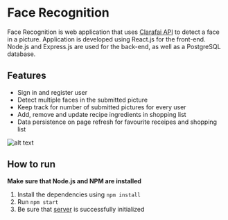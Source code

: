 # Face Recognition

Face Recognition is web application that uses [Clarafai API](https://docs.clarifai.com/api-guide/predict) to detect a face in a picture. Application is developed using React.js for the front-end. 
Node.js and Express.js are used for the back-end, as well as a PostgreSQL database. 

## Features
* Sign in and register user
* Detect multiple faces in the submitted picture
* Keep track for number of submitted pictures for every user 
* Add, remove and update recipe ingredients in shopping list
* Data persistence on page refresh for favourite receipes and shopping list

![alt text](https://i.imgur.com/7CQxhyD.png "Face Recognition")

## How to run

__Make sure that Node.js and NPM are installed__

1) Install the dependencies using `npm install`
2) Run `npm start`
3) Be sure that [server](https://github.com/nemanjarogic/face-recognition-server) is successfully initialized

